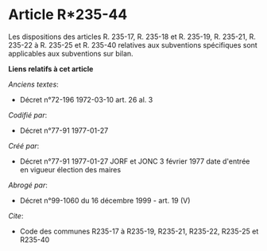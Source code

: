 # Article R*235-44

Les dispositions des articles R. 235-17, R. 235-18 et R. 235-19, R. 235-21, R. 235-22 à R. 235-25 et R. 235-40 relatives aux
subventions spécifiques sont applicables aux subventions sur bilan.

**Liens relatifs à cet article**

_Anciens textes_:

  - Décret n°72-196 1972-03-10 art. 26 al. 3

_Codifié par_:

  - Décret n°77-91 1977-01-27

_Créé par_:

  - Décret n°77-91 1977-01-27 JORF et JONC 3 février 1977 date d'entrée en vigueur élection des maires

_Abrogé par_:

  - Décret n°99-1060 du 16 décembre 1999 - art. 19 (V)

_Cite_:

  - Code des communes R235-17 à R235-19, R235-21, R235-22, R235-25 et R235-40
